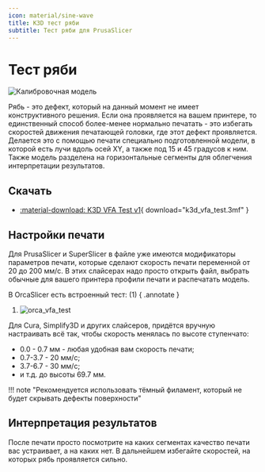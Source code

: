 ```yaml
---
icon: material/sine-wave 
title: K3D тест ряби
subtitle: Тест ряби для PrusaSlicer
---
```


# Тест ряби

![Калибровочная модель](./pics/vfa_cali.jpg)

Рябь - это дефект, который на данный момент не имеет конструктивного решения. Если она проявляется на вашем принтере, то единственный способ более-менее нормально печатать - это избегать скоростей движения печатающей головки, где этот дефект проявляется. Делается это с помощью печати специально подготовленной модели, в которой есть лучи вдоль осей XY, а также под 15 и 45 градусов к ним. Также модель разделена на горизонтальные сегменты для облегчения интерпретации результатов.

## Скачать

- [:material-download: K3D VFA Test v1](./models/k3d_vfa_test.3mf){ download="k3d_vfa_test.3mf" }

## Настройки печати

Для PrusaSlicer и SuperSlicer в файле уже имеются модификаторы параметров печати, которые сделают скорость печати переменной от 20 до 200 мм/с. В этих слайсерах надо просто открыть файл, выбрать обычные для вашего принтера профили печати и распечатать модель.

В OrcaSlicer есть встроенный тест: (1)
{ .annotate }

1. ![orca_vfa_test](./pics/orca_vfa_test.png)

Для Cura, Simplify3D и других слайсеров, придётся вручную настраивать всё так, чтобы скорость менялась по высоте ступенчато:

- 0.0 - 0.7 мм - любая удобная вам скорость печати;
- 0.7-3.7 - 20 мм/с;
- 3.7-6.7 - 30 мм/с;
- и т.д. до высоты 69.7 мм.

!!! note "Рекомендуется использовать тёмный филамент, который не будет скрывать дефекты поверхности"

## Интерпретация результатов

После печати просто посмотрите на каких сегментах качество печати вас устраивает, а на каких нет. В дальнейшем избегайте скоростей, на которых рябь проявляется сильно.